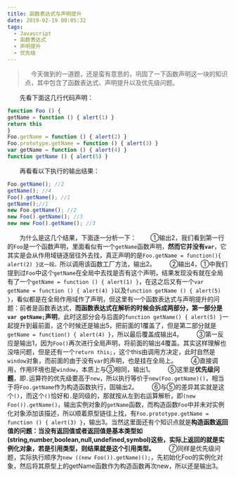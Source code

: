 ```yaml
---
title: 函数表达式与声明提升
date: 2019-02-19 00:05:32
tags:
  - Javascript
  - 函数表达式
  - 声明提升
  - 优先级
---
```


> &emsp;今天做到的一道题，还是蛮有意思的，巩固了一下函数声明这一块的知识点，其中包含了函数表达式、声明提升以及优先级问题。

<escape><!-- more --></escape>

&emsp;&emsp;先看下面这几行代码声明：
```javascript
function Foo () {
getName = function () { alert(1) }
return this
}
Foo.getName = function () { alert(2) }
Foo.prototype.getName = function () { alert(3) }
var getName = function () { alert(4) }
function getName () { alert(5) }
```
&emsp;&emsp;再看看以下执行的输出结果：
```javascript
Foo.getName(); //2
getName(); //4
Foo().getName(); //1
getName();//1
new Foo.getName(); //2
new Foo().getName(); //3
new new Foo().getName(); //3
```
&emsp;&emsp;为什么是这几个结果，下面逐一分析一下：
&emsp;&emsp;①输出2，我们看到第一行的`Foo`是一个函数声明，里面看似有一个`getName`函数声明，**然而它并没有`var`**，它其实是会从作用域链逐层往外去找，真正声明的是`Foo.getName = function(){ alert(2) }这一段。`所以调用该函数工厂方法，输出2。
&emsp;&emsp;②输出4，①中我们提到过`Foo`中这个`getName`在全局中去找是否有这个声明，结果发现没有就在全局有了一个`getName = function () { alert(1) }`，在这之后又有一个`var getName = function () { alert(4) }`以及`function getName () { alert(5) }`，看似都是在全局作用域作了声明，但这里有一个函数表达式与声明提升的问题：前者是函数表达式，**而函数表达式在解析的时候会拆成两部分，第一部分是`var getName;`声明**，此时这部分会与后面的`function getName() { alert(5) }`一起提升到最前面，这个时候还是输出5，把前面的1覆盖了，但是第二部分就是`getName = function() { alert(4) }`，所以最后覆盖成输出4。
&emsp;&emsp;③第一反应是输出1，因为`Foo()`再次进行全局声明，将前面的输出4覆盖。其实这样理解也没啥问题，但是还有一个`return this;`，这个this由调用方决定，此时自然是`window`对象，而前面的由于没有`var`的声明，也是挂在全局上。
&emsp;&emsp;④直接调用，作用环境也是`window`，本质上与③相同，输出1。
&emsp;&emsp;⑤这里是**优先级问题**，即`.`运算符的优先级要高于`new`，所以执行等价于`new(Foo.getName)()`，相当于将`Foo.getName`作为构造函数执行，固输出2。
&emsp;&emsp;⑥与⑤的差异其实就是这个`()`，而这个`()`恰好和`.`是同级的，那就按从左到右运算解析，即`(new Foo()).getName()`，输出实例对象的`getName`函数，而构造函数`Foo`中并未对实例化对象添加该描述，所以顺着原型链往上找，有`Foo.prototype.getName = function () { alert(3) }`，输出3。当然这里面还有个知识点就是**构造函数返回值的问题：当没有返回值或者返回值是基本类型如(string,number,boolean,null,undefined,symbol)这些，实际上返回的就是实例化对象，若是引用类型，则结果就是这个引用类型。**
&emsp;&emsp;⑦同样是优先级问题，实际执行顺序为`new ((new Foo()).getName)();`，先初始化Foo的实例化对象，然后将其原型上的getName函数作为构造函数再次new，所以还是输出3。